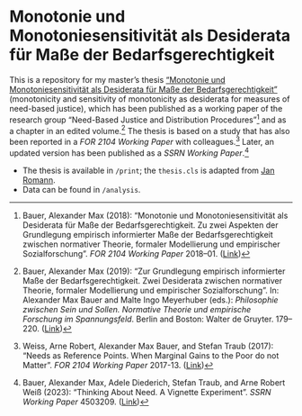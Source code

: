 # Monotonie und Monotoniesensitivität als Desiderata für Maße der Bedarfsgerechtigkeit

This is a repository for my master’s thesis [“Monotonie und Monotoniesensitivität als Desiderata für Maße der Bedarfsgerechtigkeit”](https://www.hsu-hh.de/bedarfsgerechtigkeit/wp-content/uploads/sites/857/2021/03/2018-01.pdf) (monotonicity and sensitivity of monotonicity as desiderata for measures of need-based justice), which has been published as a working paper of the research group “Need-Based Justice and Distribution Procedures”[^1] and as a chapter in an edited volume.[^2] The thesis is based on a study that has also been reported in a _FOR 2104 Working Paper_ with colleagues.[^3] Later, an updated version has been published as a _SSRN Working Paper_.[^4]

- The thesis is available in `/print`; the `thesis.cls` is adapted from [Jan Romann](https://github.com/JKRhb).
- Data can be found in `/analysis`.

[^1]: Bauer, Alexander Max (2018): “Monotonie und Monotoniesensitivität als Desiderata für Maße der Bedarfsgerechtigkeit. Zu zwei Aspekten der Grundlegung empirisch informierter Maße der Bedarfsgerechtigkeit zwischen normativer Theorie, formaler Modellierung und empirischer Sozialforschung”. _FOR 2104 Working Paper_ 2018–01. ([Link](https://www.hsu-hh.de/bedarfsgerechtigkeit/wp-content/uploads/sites/857/2021/03/2018-01.pdf))
[^2]: Bauer, Alexander Max (2019): “Zur Grundlegung empirisch informierter Maße der Bedarfsgerechtigkeit. Zwei Desiderata zwischen normativer Theorie, formaler Modellierung und empirischer Sozialforschung”. In: Alexander Max Bauer and Malte Ingo Meyerhuber (eds.): _Philosophie zwischen Sein und Sollen. Normative Theorie und empirische Forschung im Spannungsfeld_. Berlin and Boston: Walter de Gruyter. 179–220. ([Link](https://doi.org/10.1515/9783110613773-013))
[^3]: Weiss, Arne Robert, Alexander Max Bauer, and Stefan Traub (2017): “Needs as Reference Points. When Marginal Gains to the Poor do not Matter”. _FOR 2104 Working Paper_ 2017-13. ([Link](https://www.hsu-hh.de/bedarfsgerechtigkeit/wp-content/uploads/sites/857/2021/03/2017-13.pdf))
[^4]: Bauer, Alexander Max, Adele Diederich, Stefan Traub, and Arne Robert Weiß (2023): “Thinking About Need. A Vignette Experiment”. _SSRN Working Paper_ 4503209. ([Link](https://dx.doi.org/10.2139/ssrn.4503209))
